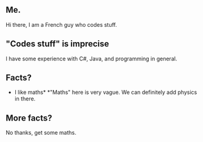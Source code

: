 ## Me.
Hi there,
I am a French guy who codes stuff.

## "Codes stuff" is imprecise
I have some experience with C#, Java, and programming in general.

## Facts?
 - I like maths*
*"Maths" here is very vague. We can definitely add physics in there.

## More facts?
No thanks, get some maths.
